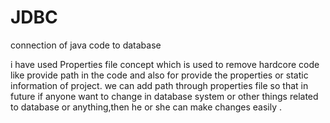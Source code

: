 # JDBC
connection of java code to database

i have used Properties file concept which is used to remove hardcore code like provide path in the code and also for provide the properties or static information of project. we can add path through properties file so that in future if anyone want to change in database system or other things related to database or anything,then he or she can make changes easily .
